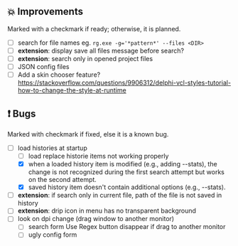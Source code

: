 <!--

Version:     v4.6.1-beta
PrevVersion: v4.6.0-beta

Help Formatting:
https://docs.github.com/en/get-started/writing-on-github/getting-started-with-writing-and-formatting-on-github/basic-writing-and-formatting-syntax, 
https://github.com/ikatyang/emoji-cheat-sheet/blob/master/README.md)

# TODO on new release
# - Update Readme.md 
# - Update Deploy-Description.md 
# - Update file and product version in every projects for ALL CONFIGURATION!
# - Commit and push all changes
# - Run deploy script by pushing Ctrl+Shift+T in VSCode
-->

## :boom: Improvements 
Marked with a checkmark if ready; otherwise, it is planned.
- [ ] search for file names eg. `rg.exe -g='*pattern*' --files <DIR>`
- [ ] **extension**: display save all files message before search?
- [ ] **extension**: search only in opened project files
- [ ] JSON config files
- [ ] Add a skin chooser feature? https://stackoverflow.com/questions/9906312/delphi-vcl-styles-tutorial-how-to-change-the-style-at-runtime

## :exclamation: Bugs
Marked with checkmark if fixed, else it is a known bug.
- [ ] load histories at startup
  - [ ] load replace historie items not working properly
  - [x] when a loaded history item is modified (e.g., adding --stats), the change is not recognized during the first search attempt but works on the second attempt. 
  - [x] saved history item doesn't contain additional options (e.g., --stats). 
- [ ] **extension**: if search only in current file, path of the file is not saved in history
- [ ] **extension**: drip icon in menu has no transparent background
- [ ] look on dpi change (drag window to another monitor)
  - [ ] search form Use Regex button disappear if drag to another monitor
  - [ ] ugly config form 
